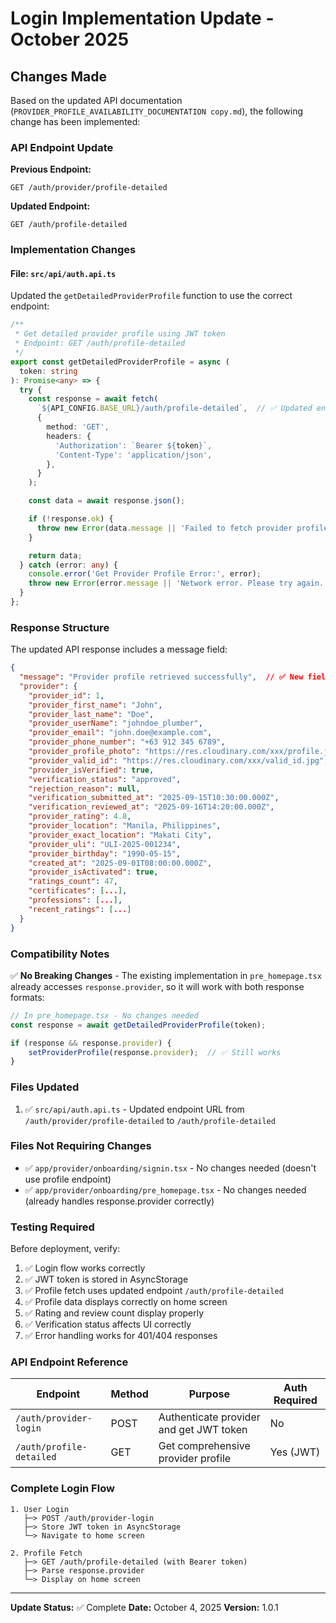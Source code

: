 # Login Implementation Update - October 2025

## Changes Made

Based on the updated API documentation (`PROVIDER_PROFILE_AVAILABILITY_DOCUMENTATION copy.md`), the following change has been implemented:

### API Endpoint Update

**Previous Endpoint:**
```
GET /auth/provider/profile-detailed
```

**Updated Endpoint:**
```
GET /auth/profile-detailed
```

### Implementation Changes

#### File: `src/api/auth.api.ts`

Updated the `getDetailedProviderProfile` function to use the correct endpoint:

```typescript
/**
 * Get detailed provider profile using JWT token
 * Endpoint: GET /auth/profile-detailed
 */
export const getDetailedProviderProfile = async (
  token: string
): Promise<any> => {
  try {
    const response = await fetch(
      `${API_CONFIG.BASE_URL}/auth/profile-detailed`,  // ✅ Updated endpoint
      {
        method: 'GET',
        headers: {
          'Authorization': `Bearer ${token}`,
          'Content-Type': 'application/json',
        },
      }
    );

    const data = await response.json();

    if (!response.ok) {
      throw new Error(data.message || 'Failed to fetch provider profile');
    }

    return data;
  } catch (error: any) {
    console.error('Get Provider Profile Error:', error);
    throw new Error(error.message || 'Network error. Please try again.');
  }
};
```

### Response Structure

The updated API response includes a message field:

```json
{
  "message": "Provider profile retrieved successfully",  // ✅ New field
  "provider": {
    "provider_id": 1,
    "provider_first_name": "John",
    "provider_last_name": "Doe",
    "provider_userName": "johndoe_plumber",
    "provider_email": "john.doe@example.com",
    "provider_phone_number": "+63 912 345 6789",
    "provider_profile_photo": "https://res.cloudinary.com/xxx/profile.jpg",
    "provider_valid_id": "https://res.cloudinary.com/xxx/valid_id.jpg",
    "provider_isVerified": true,
    "verification_status": "approved",
    "rejection_reason": null,
    "verification_submitted_at": "2025-09-15T10:30:00.000Z",
    "verification_reviewed_at": "2025-09-16T14:20:00.000Z",
    "provider_rating": 4.8,
    "provider_location": "Manila, Philippines",
    "provider_exact_location": "Makati City",
    "provider_uli": "ULI-2025-001234",
    "provider_birthday": "1990-05-15",
    "created_at": "2025-09-01T08:00:00.000Z",
    "provider_isActivated": true,
    "ratings_count": 47,
    "certificates": [...],
    "professions": [...],
    "recent_ratings": [...]
  }
}
```

### Compatibility Notes

✅ **No Breaking Changes** - The existing implementation in `pre_homepage.tsx` already accesses `response.provider`, so it will work with both response formats:

```typescript
// In pre_homepage.tsx - No changes needed
const response = await getDetailedProviderProfile(token);

if (response && response.provider) {
    setProviderProfile(response.provider);  // ✅ Still works
}
```

### Files Updated

1. ✅ `src/api/auth.api.ts` - Updated endpoint URL from `/auth/provider/profile-detailed` to `/auth/profile-detailed`

### Files Not Requiring Changes

- ✅ `app/provider/onboarding/signin.tsx` - No changes needed (doesn't use profile endpoint)
- ✅ `app/provider/onboarding/pre_homepage.tsx` - No changes needed (already handles response.provider correctly)

### Testing Required

Before deployment, verify:

1. ✅ Login flow works correctly
2. ✅ JWT token is stored in AsyncStorage
3. ✅ Profile fetch uses updated endpoint `/auth/profile-detailed`
4. ✅ Profile data displays correctly on home screen
5. ✅ Rating and review count display properly
6. ✅ Verification status affects UI correctly
7. ✅ Error handling works for 401/404 responses

### API Endpoint Reference

| Endpoint | Method | Purpose | Auth Required |
|----------|--------|---------|---------------|
| `/auth/provider-login` | POST | Authenticate provider and get JWT token | No |
| `/auth/profile-detailed` | GET | Get comprehensive provider profile | Yes (JWT) |

### Complete Login Flow

```
1. User Login
   ├─> POST /auth/provider-login
   ├─> Store JWT token in AsyncStorage
   └─> Navigate to home screen

2. Profile Fetch
   ├─> GET /auth/profile-detailed (with Bearer token)
   ├─> Parse response.provider
   └─> Display on home screen
```

---

**Update Status:** ✅ Complete
**Date:** October 4, 2025
**Version:** 1.0.1
